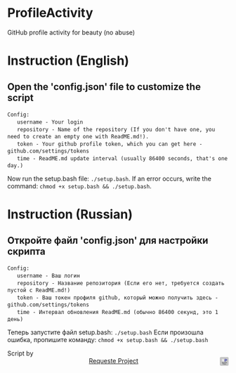 # ProfileActivity
GitHub profile activity for beauty (no abuse)

# Instruction (English)
<h2>Open the 'config.json' file to customize the script</h2>

```
Config:
ㅤㅤusername - Your login 
ㅤㅤrepository - Name of the repository (If you don't have one, you need to create an empty one with ReadME.md!).
ㅤㅤtoken - Your github profile token, which you can get here - github.com/settings/tokens
ㅤㅤtime - ReadME.md update interval (usually 86400 seconds, that's one day.)
```

Now run the setup.bash file:
`./setup.bash`.
If an error occurs, write the command:
`chmod +x setup.bash && ./setup.bash`.

# Instruction (Russian)
<h2>Откройте файл 'config.json' для настройки скрипта</h2>

```
Config:
ㅤㅤusername - Ваш логин 
ㅤㅤrepository - Название репозитория (Если его нет, требуется создать пустой с ReadME.md!)
ㅤㅤtoken - Ваш токен профиля github, который можно получить здесь - github.com/settings/tokens
ㅤㅤtime - Интервал обновления ReadME.md (обычно 86400 секунд, это 1 день)
```

Теперь запустите файл setup.bash:
`./setup.bash`
Если произошла ошибка, пропишите команду:
`chmod +x setup.bash && ./setup.bash`
<!--- Good Luck --->

Script by <a href='https://github.com/reques6e' style='display: block; text-align: center;'>Requeste Project<img src='https://github.com/reques6e/reques6e/blob/main/assets/images.png?v=1' alt='Мой баннер' width='20' height='20' style='float: right;'></a>
